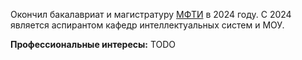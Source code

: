 Окончил бакалавриат и магистратуру [МФТИ](https://mipt.ru) в 2024 году.
С 2024  является аспирантом кафедр интеллектуальных систем и МОУ.

**Профессиональные интересы:** TODO
